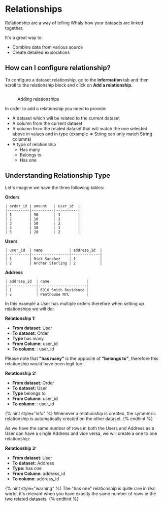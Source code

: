 # Relationships

Relationship are a way of telling Whaly how your datasets are linked together.&#x20;

It's a great way to:

* Combine data from various source&#x20;
* Create detailed explorations

## How can I configure relationship?

To configure a dataset relationship, go to the **information** tab and then scroll to the relationship block and click on **Add a relationship.**

<figure><img src="../../../.gitbook/assets/Screen Cast 2022-09-08 at 7.33.11 PM.gif" alt=""><figcaption><p>Adding relationships</p></figcaption></figure>

In order to add a relationship you need to provide:

* A dataset which will be related to the current dataset
* A column from the current dataset&#x20;
* A column from the related dataset that will match the one selected above in values and in type (example => String can only match String columns)
* A type of relationship&#x20;
  * Has many
  * Belongs to
  * Has one

## Understanding Relationship Type

Let's imagine we have the three following tables:

**Orders**

```
| order_id | amount   | user_id  |
|----------|----------|----------|
| 1        | 90       | 1        | 
| 2        | 10       | 1        |
| 3        | 50       | 2        |
| 4        | 30       | 1        |
| 5        | 20       | 2        |
```

**Users**

```
| user_id  | name            | address_id  |
|----------|-----------------|-------------|
| 1        | Rick Sanchez    | 1           | 
| 2        | Archer Sterling | 2           |
```

**Address**

```
| address_id  | name                 |
|-------------|----------------------|
| 1           | 6910 Smith Residence |
| 2           | Penthouse NYC        |
```

In this example a User has multiple orders therefore when setting up relationships we will do:

**Relationship 1:**

* **From dataset**: User
* **To dataset:** Order
* **Type** has many
* **From Column**: user\_id
* **To column**: : user\_id

Please note that **"has many"** is the opposite of **"belongs to"**, therefore this relationship would have been legit too:

**Relationship 2:**

* **From dataset**: Order
* **To dataset:** User
* **Type** belongs to
* **From Column**: user\_id
* **To column**: : user\_id

{% hint style="info" %}
Whenever a relationship is created, the symmetric relationship is automatically created on the other dataset.
{% endhint %}

As we have the same number of rows in both the Users and Address as a User can have a single Address and vice versa, we will create a one to one relationship:

**Relationship 3:**

* **From dataset**: User
* **To dataset:** Address
* **Type:** has one
* **From Column**: address\_id
* **To column**: address\_id

{% hint style="warning" %}
The "has one" relationship is quite rare in real world, it's relevant when you have exactly the same number of rows in the two related datasets.
{% endhint %}
